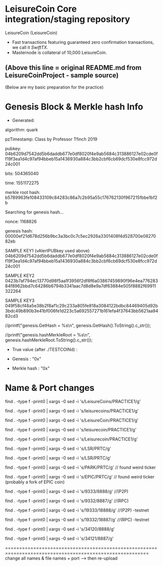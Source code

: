 LeisureCoin Core integration/staging repository
=================================================

LeisureCoin (LeisureCoin)

- Fast transactions featuring guaranteed zero confirmation transactions, we call it _SwiftTX_.
- Masternode is collateral of 10,000 LeisureCoin.



(Above this line = original README.md from LeisureCoinProject - sample source)
------------------------------------------------------------------------------


(Below are my basic preparation for the practice)


Genesis Block & Merkle hash Info
================================

* Generated:

algorithm: quark

pzTimestamp: Class by Professor Tfinch 2019

pubkey: 04b6209d7542dd5b6daddb677e0df8020f4e9ab5684c313886127e02cde0ff19f3ea1d4c97af94bbeb15a1436930a884c3bb2cbf6cb69dcf530e8fcc972d24c001

bits: 504365040

time: 1551172275

merkle root hash: b5789963fe108433109c84283c86a7c2b95a55c176762130f967215fbbe1bf2b

Searching for genesis hash...

nonce: 1168826

genesis hash: 00000ef21d678d256b9bc3a3bc0c7c5ec2926a3301408f4d528700e0827082eb


SAMPLE KEY1 (vAlertPUBkey used above)
04b6209d7542dd5b6daddb677e0df8020f4e9ab5684c313886127e02cde0ff19f3ea1d4c97af94bbeb15a1436930a884c3bb2cbf6cb69dcf530e8fcc972d24c001

SAMPLE KEY2 
0423b7af794ec13770d98f5aa1f3956f2df8f6a03867459890f96e4ea77628384f8962bbd7c64286b6794b3341aac7d8d8e9a7df63884e505f8882f69911322264

SAMPLE KEY3
049f58cf48a5e38b2f8af1c29c233a805fe818a3084122bdbc84469405d92b3bdc49b890b3e41bf006fe1d223c5a692557271b161efa4f37643bb5621aa9482cd3



//printf("genesis.GetHash = %s\n", genesis.GetHash().ToString().c_str());

//printf("genesis.hashMerkleRoot = %s\n", genesis.hashMerkleRoot.ToString().c_str());


* True value (after ./TESTCOINd) :

- Genesis : "0x"

- Merkle hash : "0x"




Name & Port changes
===================

find . -type f -print0 | xargs -0 sed -i 's/LeisureCoins/PRACTICE1/g'

find . -type f -print0 | xargs -0 sed -i 's/leisurecoins/PRACTICE1/g'

find . -type f -print0 | xargs -0 sed -i 's/LeisureCoin/PRACTICE1/g'

find . -type f -print0 | xargs -0 sed -i 's/leisurecoin/PRACTICE1/g'

find . -type f -print0 | xargs -0 sed -i 's/Leisurecoin/PRACTICE1/g'

find . -type f -print0 | xargs -0 sed -i 's/LSR/PRTC/g'

find . -type f -print0 | xargs -0 sed -i 's/LSR/PRTC/g'

find . -type f -print0 | xargs -0 sed -i 's/PARK/PRTC/g'  // found weird ticker

find . -type f -print0 | xargs -0 sed -i 's/EPIC/PRTC/g'  // found weird ticker (probably a fork of EPIC coin)

find . -type f -print0 | xargs -0 sed -i 's/9333/8888/g'  //(P2P)

find . -type f -print0 | xargs -0 sed -i 's/9332/8887/g'  //(RPC)

find . -type f -print0 | xargs -0 sed -i 's/19333/18888/g'  //(P2P) -testnet

find . -type f -print0 | xargs -0 sed -i 's/19332/18887/g'  //(RPC) -testnet

find . -type f -print0 | xargs -0 sed -i 's/34120/8888/g'

find . -type f -print0 | xargs -0 sed -i 's/34121/8887/g'

=========================================================================================================
change all names & file names + port --> then re-upload
